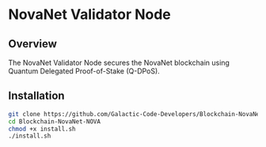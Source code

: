 # NovaNet Validator Node


## Overview
The NovaNet Validator Node secures the NovaNet blockchain using Quantum Delegated Proof-of-Stake (Q-DPoS).

## Installation
```bash
git clone https://github.com/Galactic-Code-Developers/Blockchain-NovaNet-NOVA.git
cd Blockchain-NovaNet-NOVA
chmod +x install.sh
./install.sh

